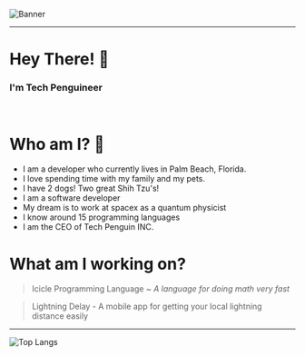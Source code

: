 ![Banner](https://i.imgur.com/XvLZL7p.png)

<hr>

# **Hey There! :wave:**
### **I'm Tech Penguineer**

<br>

# Who am I? 👦
  - I am a developer who currently lives in Palm Beach, Florida. 
  - I love spending time with my family and my pets.
  - I have 2 dogs! Two great Shih Tzu's!
  - I am a software developer
  - My dream is to work at spacex as a quantum physicist
  - I know around 15 programming languages
  - I am the CEO of Tech Penguin INC.

# What am I working on? 

> Icicle Programming Language ~ *A language for doing math very fast*

> Lightning Delay - A mobile app for getting your local lightning distance easily

<hr>
  
 ![Top Langs](https://github-readme-stats.vercel.app/api/top-langs/?username=TechPenguineer)
